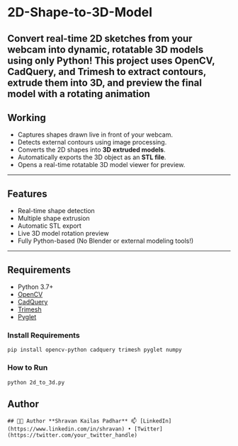 # 2D-Shape-to-3D-Model
Convert real-time 2D sketches from your webcam into dynamic, rotatable 3D models using only Python! This project uses OpenCV, CadQuery, and Trimesh to extract contours, extrude them into 3D, and preview the final model with a rotating animation
---

##  Working 

- Captures shapes drawn live in front of your webcam.
- Detects external contours using image processing.
- Converts the 2D shapes into **3D extruded models**.
- Automatically exports the 3D object as an **STL file**.
- Opens a real-time rotatable 3D model viewer for preview.

---

##  Features

- Real-time shape detection  
- Multiple shape extrusion  
- Automatic STL export  
- Live 3D model rotation preview  
- Fully Python-based (No Blender or external modeling tools!)

---

##  Requirements

- Python 3.7+
- [OpenCV](https://pypi.org/project/opencv-python/)
- [CadQuery](https://github.com/CadQuery/cadquery)
- [Trimesh](https://trimsh.org/)
- [Pyglet](https://pyglet.readthedocs.io/)

###  Install Requirements
<pre lang="bash"><code>pip install opencv-python cadquery trimesh pyglet numpy </code></pre>

### How to Run
<pre lang="bash"><code>python 2d_to_3d.py </code></pre>


##  Author
<pre lang="markdown"><code>## 👨‍💻 Author **Shravan Kailas Padhar** 📫 [LinkedIn](https://www.linkedin.com/in/shravan) • [Twitter](https://twitter.com/your_twitter_handle) </code></pre>
